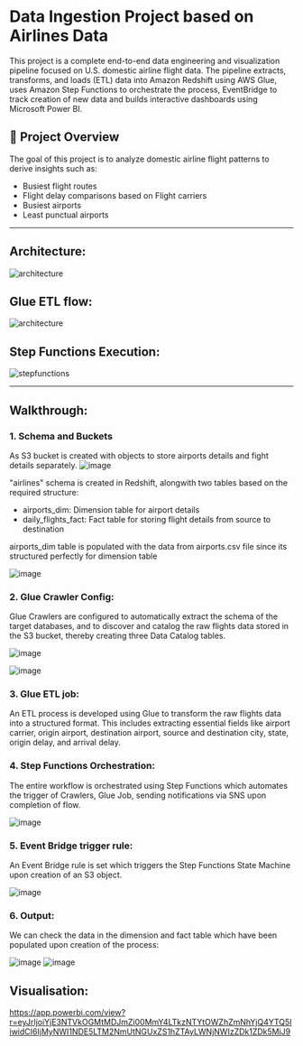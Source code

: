 # Data Ingestion Project based on Airlines Data

This project is a complete end-to-end data engineering and visualization pipeline focused on U.S. domestic airline flight data. The pipeline extracts, transforms, and loads (ETL) data into Amazon Redshift using AWS Glue, uses Amazon Step Functions to orchestrate the process, EventBridge to track creation of new data and builds interactive dashboards using Microsoft Power BI.

## 📌 Project Overview

The goal of this project is to analyze domestic airline flight patterns to derive insights such as:

- Busiest flight routes
- Flight delay comparisons based on Flight carriers
- Busiest airports
- Least punctual airports

---

## Architecture:
![architecture](https://github.com/dipanjan51/data_ingestion_project/blob/main/images/architecture.jpeg?raw=true)


## Glue ETL flow:
![architecture](https://github.com/dipanjan51/data_ingestion_project/blob/main/images/Glue%20Pipeline.png?raw=true)

## Step Functions Execution:
![stepfunctions](https://github.com/dipanjan51/data_ingestion_project/blob/main/images/orchestration%20outcome.png?raw=true)

---
## Walkthrough:
### 1. Schema and Buckets
As S3 bucket is created with objects to store airports details and fight details separately.
![image](https://github.com/dipanjan51/data_ingestion_project/blob/main/images/buckets.png)

"airlines" schema is created in Redshift, alongwith two tables based on the required structure:
- airports_dim: Dimension table for airport details
- daily_flights_fact: Fact table for storing flight details from source to destination

airports_dim table is populated with the data from airports.csv file since its structured perfectly for dimension table

![image](https://github.com/dipanjan51/data_ingestion_project/blob/main/images/redshift%20schema.png)

### 2. Glue Crawler Config:
Glue Crawlers are configured to automatically extract the schema of the target databases, and to discover and catalog the raw flights data stored in the S3 bucket, thereby creating three Data Catalog tables.

![image](https://github.com/dipanjan51/data_ingestion_project/blob/main/images/crawlers.png)

![image](https://github.com/dipanjan51/data_ingestion_project/blob/main/images/catalog%20tables.png)

### 3. Glue ETL job:
An ETL process is developed using Glue to transform the raw flights data into a structured format.
This includes extracting essential fields like airport carrier, origin airport, destination airport, source and destination city, state, origin delay, and arrival delay.

### 4. Step Functions Orchestration:
The entire workflow is orchestrated using Step Functions which automates the trigger of Crawlers, Glue Job, sending notifications via SNS upon completion of flow.

![image](https://github.com/dipanjan51/data_ingestion_project/blob/main/images/orchestration%20outcome.png)

### 5. Event Bridge trigger rule:
An Event Bridge rule is set which triggers the Step Functions State Machine upon creation of an S3 object.

![image](https://github.com/dipanjan51/data_ingestion_project/blob/main/images/event%20bridge.png)

### 6. Output:
We can check the data in the dimension and fact table which have been populated upon creation of the process:

![image](https://github.com/dipanjan51/data_ingestion_project/blob/main/images/dim%20table.png)
![image](https://github.com/dipanjan51/data_ingestion_project/blob/main/images/facttable.png)

## Visualisation:
https://app.powerbi.com/view?r=eyJrIjoiYjE3NTVkOGMtMDJmZi00MmY4LTkzNTYtOWZhZmNhYjQ4YTQ5IiwidCI6IjMyNWI1NDE5LTM2NmUtNGUxZS1hZTAyLWNjNWIzZDk1ZDk5MiJ9


